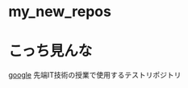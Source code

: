 # my_new_repos
<h1>こっち見んな</h1>
<a href ="[google.com](https://github.com/23jy0226/my_new_repos/edit/main/README.md)">google</a>
先端IT技術の授業で使用するテストリポジトリ
